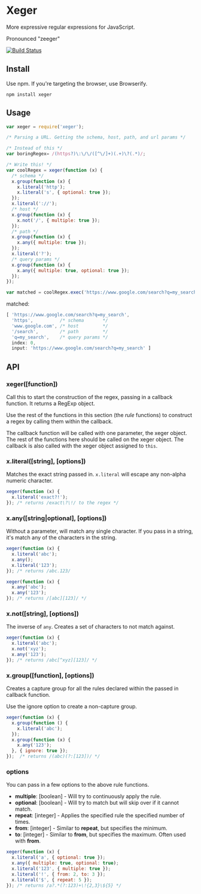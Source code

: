 # Xeger

More expressive regular expressions for JavaScript.

Pronounced "zeeger"

[![Build Status](https://travis-ci.org/JonAbrams/xeger.svg)](https://travis-ci.org/JonAbrams/xeger)

## Install

Use npm. If you're targeting the browser, use Browserify.
```
npm install xeger
```

## Usage

```javascript
var xeger = require('xeger');

/* Parsing a URL. Getting the schema, host, path, and url params */

/* Instead of this */
var boringRegex= /(https?)\:\/\/([^\/]+)(.+)\?(.*)/;

/* Write this! */
var coolRegex = xeger(function (x) {
  /* schema */
  x.group(function (x) {
    x.literal('http');
    x.literal('s', { optional: true });
  });
  x.literal('://');
  /* host */
  x.group(function (x) {
    x.not('/', { multiple: true });
  });
  /* path */
  x.group(function (x) {
    x.any({ multiple: true });
  });
  x.literal('?');
  /* query params */
  x.group(function (x) {
    x.any({ multiple: true, optional: true });
  });
});

var matched = coolRegex.exec('https://www.google.com/search?q=my_search');
```

matched:

```javascript
[ 'https://www.google.com/search?q=my_search',
  'https',          /* schema       */
  'www.google.com', /* host         */
  '/search',        /* path         */
  'q=my_search',    /* query params */
  index: 0,
  input: 'https://www.google.com/search?q=my_search' ]
```

## API

### xeger([function])

Call this to start the construction of the regex, passing in a callback function. It returns a RegExp object.

Use the rest of the functions in this section (the *rule* functions) to construct a regex by calling them within the callback.

The callback function will be called with one parameter, the xeger object. The rest of the functions here should be called on the xeger object. The callback is also called with the xeger object assigned to `this`.

### x.literal([string], [options])

Matches the exact string passed in. `x.literal` will escape any non-alpha numeric character.

```javascript
xeger(function (x) {
  x.literal('exact?!');
}); /* returns /exact\?\!/ to the regex */
```

### x.any([string|optional], [options])

Without a parameter, will match any single character. If you pass in a string, it's match any of the characters in the string.

```javascript
xeger(function (x) {
  x.literal('abc');
  x.any();
  x.literal('123');
}); /* returns /abc.123/
```

```javascript
xeger(function (x) {
  x.any('abc');
  x.any('123');
}); /* returns /[abc][123]/ */
```

### x.not([string], [options])

The inverse of `any`. Creates a set of characters to not match against.

```javascript
xeger(function (x) {
  x.literal('abc');
  x.not('xyz');
  x.any('123');
}); /* returns /abc[^xyz][123]/ */
```

### x.group([function], [options])

Creates a capture group for all the rules declared within the passed in callback function.

Use the ignore option to create a non-capture group.

```javascript
xeger(function (x) {
  x.group(function () {
    x.literal('abc');
  });
  x.group(function (x) {
    x.any('123');
  }, { ignore: true });
});  /* returns /(abc)(?:[123])/ */
```

### options

You can pass in a few options to the above rule functions.

- **multiple**: [boolean] - Will try to continuously apply the rule.
- **optional**: [boolean] - Will try to match but will skip over if it cannot match.
- **repeat**: [integer] - Applies the specified rule the specified number of times.
- **from**: [integer] - Similar to **repeat**, but specifies the minimum.
- **to**: [integer] - Similar to **from**, but specifies the maximum. Often used with **from**.

```javascript
xeger(function (x) {
  x.literal('a', { optional: true });
  x.any({ multiple: true, optional: true);
  x.literal('123', { multiple: true });
  x.literal('!', { from: 2, to: 3 });
  x.literal('$', { repeat: 5 });
}); /* returns /a?.*(?:123)+\!{2,3}\${5} */
```
